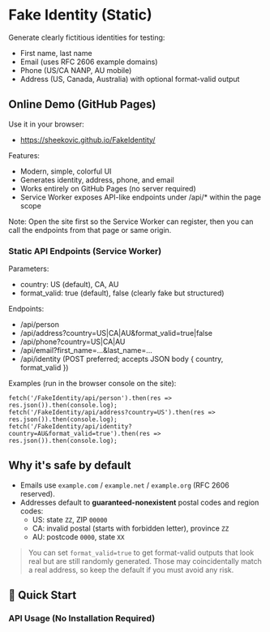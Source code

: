 # Fake Identity (Static)

Generate clearly fictitious identities for testing:
- First name, last name
- Email (uses RFC 2606 example domains)
- Phone (US/CA NANP, AU mobile)
- Address (US, Canada, Australia) with optional format-valid output

## Online Demo (GitHub Pages)
Use it in your browser:
- https://sheekovic.github.io/FakeIdentity/

Features:
- Modern, simple, colorful UI
- Generates identity, address, phone, and email
- Works entirely on GitHub Pages (no server required)
- Service Worker exposes API-like endpoints under /api/* within the page scope

Note: Open the site first so the Service Worker can register, then you can call the endpoints from that page or same origin.

### Static API Endpoints (Service Worker)
Parameters:
- country: US (default), CA, AU
- format_valid: true (default), false (clearly fake but structured)

Endpoints:
- /api/person
- /api/address?country=US|CA|AU&format_valid=true|false
- /api/phone?country=US|CA|AU
- /api/email?first_name=...&last_name=...
- /api/identity  (POST preferred; accepts JSON body { country, format_valid })

Examples (run in the browser console on the site):
```
fetch('/FakeIdentity/api/person').then(res => res.json()).then(console.log);
fetch('/FakeIdentity/api/address?country=US').then(res => res.json()).then(console.log);
fetch('/FakeIdentity/api/identity?country=AU&format_valid=true').then(res => res.json()).then(console.log);
```

## Why it's safe by default
- Emails use `example.com` / `example.net` / `example.org` (RFC 2606 reserved).
- Addresses default to **guaranteed-nonexistent** postal codes and region codes:
  - US: state `ZZ`, ZIP `00000`
  - CA: invalid postal (starts with forbidden letter), province `ZZ`
  - AU: postcode `0000`, state `XX`

> You can set `format_valid=true` to get format-valid outputs that look real but are still randomly generated. Those may coincidentally match a real address, so keep the default if you must avoid any risk.

## 🚀 Quick Start

### API Usage (No Installation Required)
